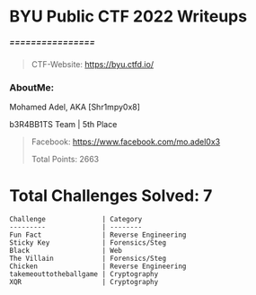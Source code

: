 # BYU Public CTF 2022 Writeups
##### ================
> CTF-Website: https://byu.ctfd.io/
> 
### AboutMe: 
Mohamed Adel,  AKA [Shr1mpy0x8] 

b3R4BB1TS Team | 5th Place

> 
> Facebook: https://www.facebook.com/mo.adel0x3
> 
> Total Points: 2663

# Total Challenges Solved: 7

	Challenge              | Category
	---------              | --------
	Fun Fact               | Reverse Engineering
	Sticky Key             | Forensics/Steg
	Black                  | Web
	The Villain            | Forensics/Steg
	Chicken                | Reverse Engineering
	takemeouttotheballgame | Cryptography
	XQR                    | Cryptography


